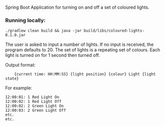 Spring Boot Application for turning on and off a set of coloured lights.

### Running locally: 
```
./gradlew clean build && java -jar build/libs/coloured-lights-0.1.0.jar
```

The user is asked to input a number of lights. If no input is received, the program defaults to 20.
The set of lights is a repeating set of colours. Each light is turned on for 1 second then turned off. 

Output format:
```
    {current time: HH:MM:SS} {light position} {colour} Light {light state}
```

For example:
```
12:00:01: 1 Red Light On
12:00:02: 1 Red Light Off
12:00:02: 2 Green Light On
12:00:03: 2 Green Light Off
etc.
etc.
```

